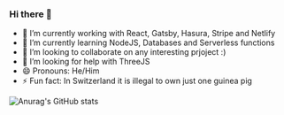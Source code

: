 ### Hi there 👋
- 🔭 I’m currently working with React, Gatsby, Hasura, Stripe and Netlify
- 🌱 I’m currently learning  NodeJS, Databases and Serverless functions
- 👯 I’m looking to collaborate on any interesting prjoject :)
- 🤔 I’m looking for help with ThreeJS
- 😄 Pronouns: He/Him
- ⚡ Fun fact: In Switzerland it is illegal to own just one guinea pig


![Anurag's GitHub stats](https://github-readme-stats.vercel.app/api?username=omonmunduz&show_icons=true)





